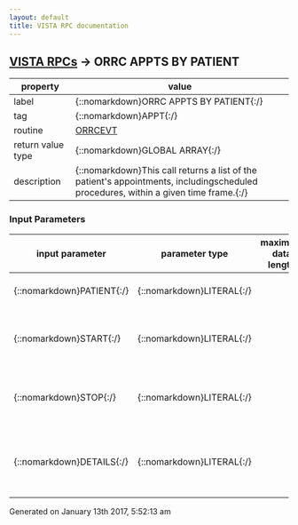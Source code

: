 ```yaml
---
layout: default
title: VISTA RPC documentation
---
```




## [VISTA RPCs](TableOfContent.md) &#8594; ORRC APPTS BY PATIENT 

 property | value 
--- | --- 
 label | {::nomarkdown}ORRC APPTS BY PATIENT{:/}
 tag | {::nomarkdown}APPT{:/}
 routine | [ORRCEVT](http://code.osehra.org/dox/Routine_ORRCEVT_source.html)
 return value type | {::nomarkdown}GLOBAL ARRAY{:/}
 description | {::nomarkdown}This call returns a list of the patient's appointments, includingscheduled procedures, within a given time frame.{:/}

### Input Parameters

| input parameter | parameter type | maximum data length | required | description | 
| --- | --- | --- | --- | --- | 
| {::nomarkdown}PATIENT{:/} | {::nomarkdown}LITERAL{:/} |  | {::nomarkdown}true{:/} | {::nomarkdown}This is the pointer to the patient in the Patient file #2.{:/} | 
| {::nomarkdown}START{:/} | {::nomarkdown}LITERAL{:/} |  | {::nomarkdown}true{:/} | {::nomarkdown}This is the date to start searching for appointments, in the formYYYYMMDDHHMMSS.{:/} | 
| {::nomarkdown}STOP{:/} | {::nomarkdown}LITERAL{:/} |  | {::nomarkdown}true{:/} | {::nomarkdown}This is the date to stop searching for appointments, in the formYYYYMMDDHHMMSS.{:/} | 
| {::nomarkdown}DETAILS{:/} | {::nomarkdown}LITERAL{:/} |  | {::nomarkdown}true{:/} | {::nomarkdown}This flag indicates whether to return the details or note text with eachappointment (true) or just the list of appointment ID's (false).{:/} | 




 Generated on January 13th 2017, 5:52:13 am
